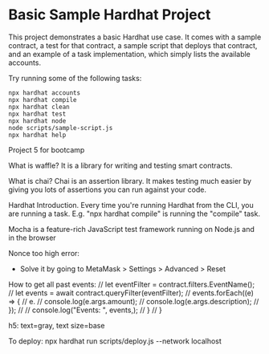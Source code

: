 # Basic Sample Hardhat Project

This project demonstrates a basic Hardhat use case. It comes with a sample contract, a test for that contract, a sample script that deploys that contract, and an example of a task implementation, which simply lists the available accounts.

Try running some of the following tasks:

```shell
npx hardhat accounts
npx hardhat compile
npx hardhat clean
npx hardhat test
npx hardhat node
node scripts/sample-script.js
npx hardhat help
```

Project 5 for bootcamp

What is waffle?
It is a library for writing and testing smart contracts.

What is chai?
Chai is an assertion library. It makes testing much easier by giving you lots of assertions you can run against your code.

Hardhat Introduction.
Every time you're running Hardhat from the CLI, you are running a task. E.g. "npx hardhat compile" is running the "compile" task.

Mocha is a feature-rich JavaScript test framework running on Node.js and in the browser

Nonce too high error:

- Solve it by going to MetaMask > Settings > Advanced > Reset

How to get all past events:
// let eventFilter = contract.filters.EventName();
// let events = await contract.queryFilter(eventFilter);
// events.forEach((e) => {
// e.
// console.log(e.args.amount);
// console.log(e.args.description);
// });
// // console.log("Events: ", events,);
// }
// }

h5: text=gray, text size=base

To deploy:
npx hardhat run scripts/deploy.js --network localhost
